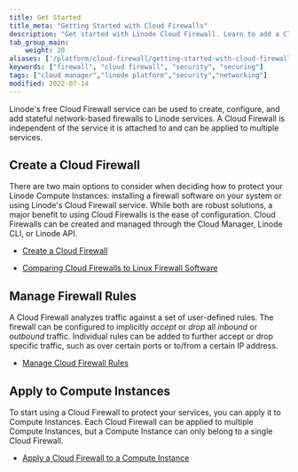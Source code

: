```yaml
---
title: Get Started
title_meta: "Getting Started with Cloud Firewalls"
description: "Get started with Linode Cloud Firewall. Learn to add a Cloud Firewall, assign a Cloud Firewall to a Linode, add and edit rules, update your Cloud Firewall status, and delete a Cloud Firewall."
tab_group_main:
    weight: 20
aliases: ['/platform/cloud-firewall/getting-started-with-cloud-firewall/','/guides/getting-started-with-cloud-firewall/']
keywords: ["firewall", "cloud firewall", "security", "securing"]
tags: ["cloud manager","linode platform","security","networking"]
modified: 2022-07-14
---
```


Linode's free Cloud Firewall service can be used to create, configure, and add stateful network-based firewalls to Linode services. A Cloud Firewall is independent of the service it is attached to and can be applied to multiple services.

## Create a Cloud Firewall

There are two main options to consider when deciding how to protect your Linode Compute Instances: installing a firewall software on your system or using Linode's Cloud Firewall service. While both are robust solutions, a major benefit to using Cloud Firewalls is the ease of configuration. Cloud Firewalls can be created and managed through the Cloud Manager, Linode CLI, or Linode API.

- [Create a Cloud Firewall](/docs/products/networking/cloud-firewall/guides/create-a-cloud-firewall/)

- [Comparing Cloud Firewalls to Linux Firewall Software](/docs/products/networking/cloud-firewall/guides/comparing-firewalls/)

## Manage Firewall Rules

A Cloud Firewall analyzes traffic against a set of user-defined rules. The firewall can be configured to implicitly *accept* or *drop* all *inbound* or *outbound* traffic. Individual rules can be added to further accept or drop specific traffic, such as over certain ports or to/from a certain IP address.

- [Manage Cloud Firewall Rules](/docs/products/networking/cloud-firewall/guides/manage-firewall-rules/)

## Apply to Compute Instances

To start using a Cloud Firewall to protect your services, you can apply it to Compute Instances. Each Cloud Firewall can be applied to multiple Compute Instances, but a Compute Instance can only belong to a single Cloud Firewall.

- [Apply a Cloud Firewall to a Compute Instance](/docs/products/networking/cloud-firewall/guides/apply-to-compute-instances/)